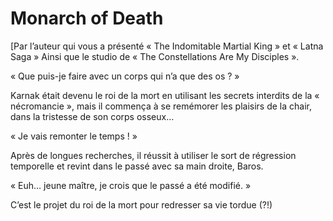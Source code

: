 # Monarch of Death
[Par l’auteur qui vous a présenté « The Indomitable Martial King » et « Latna Saga » Ainsi que le studio de « The Constellations Are My Disciples ».

« Que puis-je faire avec un corps qui n’a que des os ? »

Karnak était devenu le roi de la mort en utilisant les secrets interdits de la « nécromancie », mais il commença à se remémorer les plaisirs de la chair, dans la tristesse de son corps osseux…

« Je vais remonter le temps ! »

Après de longues recherches, il réussit à utiliser le sort de régression temporelle et revint dans le passé avec sa main droite, Baros.

« Euh… jeune maître, je crois que le passé a été modifié. »

C’est le projet du roi de la mort pour redresser sa vie tordue (?!)